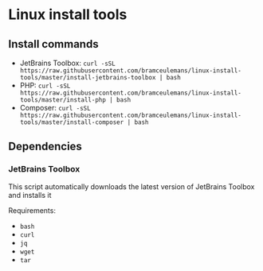 # Linux install tools

## Install commands

- JetBrains Toolbox: ```curl -sSL https://raw.githubusercontent.com/bramceulemans/linux-install-tools/master/install-jetbrains-toolbox | bash```
- PHP: ```curl -sSL https://raw.githubusercontent.com/bramceulemans/linux-install-tools/master/install-php | bash```
- Composer: ```curl -sSL https://raw.githubusercontent.com/bramceulemans/linux-install-tools/master/install-composer | bash```

## Dependencies

### JetBrains Toolbox

This script automatically downloads the latest version of JetBrains Toolbox and installs it

Requirements:

- `bash`
- `curl`
- `jq`
- `wget`
- `tar`
